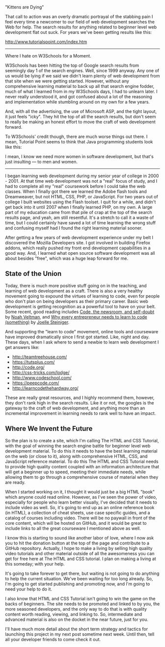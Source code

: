 "Kittens are Dying"

That call to action was an overly dramatic portrayal of the stabbing pain I
feel every time a newcomer to our field of web development searches the Web for
help. The search results for anything related to beginner level web development
flat out suck. For years we've been getting results like this:


http://www.tutorialspoint.com/index.htm

---

Where I hate on W3Schools for a Moment.

W3Schools has been hitting the top of Google search results from seemingly day
1 of the search engines.  Well, since 1999 anyway.  Any one of us would be
lying if we said we didn't learn plenty of web development from that site when
we were getting started.  However, without any comprehensive learning material
to back up all that search engine fodder, much of what I learned from in my
W3Schools days, I had to unlearn later. I never really understood it, and got
confused about a lot of the reasoning and implementation while stumbling around
on my own for a few years.

And, with all the advertising, the use of Microsoft ASP, and the tight layout,
it just feels "icky". They hit the top of all the search results, but don't seem
to really be making an honest effort to move the craft of web development forward.

To W3Schools' credit though, there are much worse things out there. I mean,
Tutorial Point seems to think that Java programming students look like this:

I mean, I know we need more women in software development, but that's just
insulting &mdash; to men and women.

---

I began learning web development during my senior year of college in 2000 - 2001.
At that time web development was not a "real" focus of study, and I had to
complete all my "real" coursework before I could take the web classes. When I
finally got there we learned the Adobe flash tools and Dreamweaver, but not
HTML, CSS, PHP, or JavaScript. For two years out of college I built websites
using the Flash toolset. I quit for a while, and didn't get back into it until
2007 when I finally learned PHP, on my own. A large part of my education came
from that pile of crap at the top of the search results page, and yeah, am
still resentful. It's a stretch to call it a waste of time, but I could
certainly have saved a lot of time learning the wrong stuff and confusing
myself had I found the right learning material sooner.

After getting a few years of web development experience under my belt I
discovered the Mozilla Developers site. I got involved in building Firefox
addons, which really pushed my front end development capabilities in a good
way. And, I learned what open source software development was all about besides
"free", which was a huge leap forward for me.

## State of the Union

Today, there is much more positive stuff going on in the teaching, and learning of web
development as a craft. There is also a very healthy movement going to expound the virtues
of learning to code, even for people who don't plan on being developers as their primary
career. Basic web development is getting recognition as a powerful tool to have on your belt.
Some recent, good reading includes
[Code, the newsroom, and self-doubt](http://veltman.tumblr.com/post/56132893301/code-the-newsroom-and-self-doubt)
by [Noah Veltman](http://veltman.tumblr.com/), and
[Why every entrepreneur needs to learn to code (something)](https://medium.com/architecting-a-life/c2b101b71ff3)
by [Joelle Steiniger](https://twitter.com/JoelleSteiniger).

And supporting the "learn to code" movement, online tools and courseware have
improved dramatically since I first got started.  Like, night and day.  These
days, when I ask where to send a newbie to learn web development I get answers
like:

* http://teamtreehouse.com/
* https://tutsplus.com/
* http://code.org/
* http://css-tricks.com/lodge/ 
* http://www.codeschool.com/ 
* https://peepcode.com/ 
* http://learncodethehardway.org/ 

These are really great resources, and I highly recommend them, however, they
don't rank high in the search results. Like it or not, the googles is the
gateway to the craft of web development, and anything more than an incremental
improvement in learning needs to rank well to have an impact.

## Where We Invent the Future

So the plan is to create a site, which I'm calling The HTML and CSS Tutorial,
with the goal of winning the search engine battle for beginner level web
development material.  To do this it needs to have the best learning material
on the web (or close to it), along with comprehensive HTML, CSS, and JavaScript
reference material.  To do this The HTML and CSS Tutorial needs to provide high
quality content coupled with an information architecture that will get a
beginner up to speed, meeting their immediate needs, while allowing them to go
through a comprehensive course of material when they are ready.

When I started working on it, I thought it would just be a big HTML "book"
which anyone could read online. However, as I've seen the power of video,
especially for people who learn better visually, I've decided that it needs to
include video as well. So, it's going to end up as an online reference book (in HTML),
a collection of cheat sheets, use case specific guides, and a catalog of
courses including video. There will be no paywall in front of the core content,
which will be hosted on GitHub, and it would be great to include links to all
the great courseware I mentioned above as well.

I know this is starting to sound like another labor of love, where I now ask
you to hit the donation button at the top of the page and contribute to a
GitHub repository. Actually, I hope to make a living by selling high quality
video tutorials and other material outside of all the awesomeness you can get
for free here at The HTML and CSS tutorial. I plan on making a living at this
someday; with your help.

It's going to take forever to get there, but waiting is not going to do
anything to help the current situation.  We've been waiting for too long
already.  So, I'm going to get started publishing and promoting now, and I'm
going to need your help to do it.

I also know that HTML and CSS Tutorial isn't going to win the game on the backs
of beginners.  The site needs to be promoted and linked to by you, the more
seasoned developers, and the only way to do that is with quality content worth
reading, viewing, and linking to. So, intermediate and advanced material is
also on the docket in the near future, just for you.

I'll have much more detail about the short term strategy and tactics for
launching this project in my next post sometime next week. Until then, tell all
your developer friends to come check it out.
